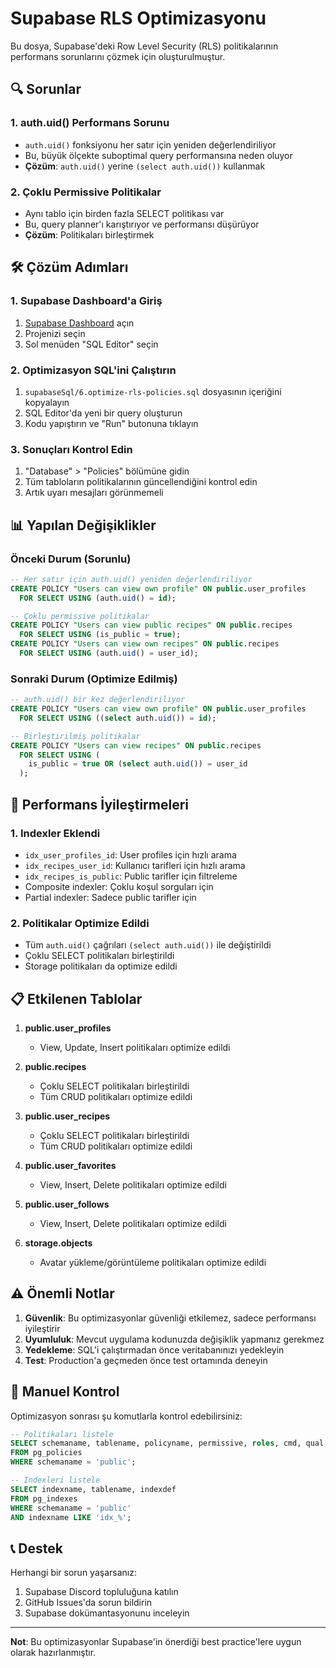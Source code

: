 # Supabase RLS Optimizasyonu

Bu dosya, Supabase'deki Row Level Security (RLS) politikalarının performans sorunlarını çözmek için oluşturulmuştur.

## 🔍 Sorunlar

### 1. auth.uid() Performans Sorunu
- `auth.uid()` fonksiyonu her satır için yeniden değerlendiriliyor
- Bu, büyük ölçekte suboptimal query performansına neden oluyor
- **Çözüm**: `auth.uid()` yerine `(select auth.uid())` kullanmak

### 2. Çoklu Permissive Politikalar
- Aynı tablo için birden fazla SELECT politikası var
- Bu, query planner'ı karıştırıyor ve performansı düşürüyor
- **Çözüm**: Politikaları birleştirmek

## 🛠️ Çözüm Adımları

### 1. Supabase Dashboard'a Giriş
1. [Supabase Dashboard](https://supabase.com/dashboard) açın
2. Projenizi seçin
3. Sol menüden "SQL Editor" seçin

### 2. Optimizasyon SQL'ini Çalıştırın
1. `supabaseSql/6.optimize-rls-policies.sql` dosyasının içeriğini kopyalayın
2. SQL Editor'da yeni bir query oluşturun
3. Kodu yapıştırın ve "Run" butonuna tıklayın

### 3. Sonuçları Kontrol Edin
1. "Database" > "Policies" bölümüne gidin
2. Tüm tabloların politikalarının güncellendiğini kontrol edin
3. Artık uyarı mesajları görünmemeli

## 📊 Yapılan Değişiklikler

### Önceki Durum (Sorunlu)
```sql
-- Her satır için auth.uid() yeniden değerlendiriliyor
CREATE POLICY "Users can view own profile" ON public.user_profiles
  FOR SELECT USING (auth.uid() = id);

-- Çoklu permissive politikalar
CREATE POLICY "Users can view public recipes" ON public.recipes
  FOR SELECT USING (is_public = true);
CREATE POLICY "Users can view own recipes" ON public.recipes
  FOR SELECT USING (auth.uid() = user_id);
```

### Sonraki Durum (Optimize Edilmiş)
```sql
-- auth.uid() bir kez değerlendiriliyor
CREATE POLICY "Users can view own profile" ON public.user_profiles
  FOR SELECT USING ((select auth.uid()) = id);

-- Birleştirilmiş politikalar
CREATE POLICY "Users can view recipes" ON public.recipes
  FOR SELECT USING (
    is_public = true OR (select auth.uid()) = user_id
  );
```

## 🚀 Performans İyileştirmeleri

### 1. Indexler Eklendi
- `idx_user_profiles_id`: User profiles için hızlı arama
- `idx_recipes_user_id`: Kullanıcı tarifleri için hızlı arama
- `idx_recipes_is_public`: Public tarifler için filtreleme
- Composite indexler: Çoklu koşul sorguları için
- Partial indexler: Sadece public tarifler için

### 2. Politikalar Optimize Edildi
- Tüm `auth.uid()` çağrıları `(select auth.uid())` ile değiştirildi
- Çoklu SELECT politikaları birleştirildi
- Storage politikaları da optimize edildi

## 📋 Etkilenen Tablolar

1. **public.user_profiles**
   - View, Update, Insert politikaları optimize edildi

2. **public.recipes**
   - Çoklu SELECT politikaları birleştirildi
   - Tüm CRUD politikaları optimize edildi

3. **public.user_recipes**
   - Çoklu SELECT politikaları birleştirildi
   - Tüm CRUD politikaları optimize edildi

4. **public.user_favorites**
   - View, Insert, Delete politikaları optimize edildi

5. **public.user_follows**
   - View, Insert, Delete politikaları optimize edildi

6. **storage.objects**
   - Avatar yükleme/görüntüleme politikaları optimize edildi

## ⚠️ Önemli Notlar

1. **Güvenlik**: Bu optimizasyonlar güvenliği etkilemez, sadece performansı iyileştirir
2. **Uyumluluk**: Mevcut uygulama kodunuzda değişiklik yapmanız gerekmez
3. **Yedekleme**: SQL'i çalıştırmadan önce veritabanınızı yedekleyin
4. **Test**: Production'a geçmeden önce test ortamında deneyin

## 🔧 Manuel Kontrol

Optimizasyon sonrası şu komutlarla kontrol edebilirsiniz:

```sql
-- Politikaları listele
SELECT schemaname, tablename, policyname, permissive, roles, cmd, qual 
FROM pg_policies 
WHERE schemaname = 'public';

-- Indexleri listele
SELECT indexname, tablename, indexdef 
FROM pg_indexes 
WHERE schemaname = 'public' 
AND indexname LIKE 'idx_%';
```

## 📞 Destek

Herhangi bir sorun yaşarsanız:
1. Supabase Discord topluluğuna katılın
2. GitHub Issues'da sorun bildirin
3. Supabase dokümantasyonunu inceleyin

---

**Not**: Bu optimizasyonlar Supabase'in önerdiği best practice'lere uygun olarak hazırlanmıştır. 